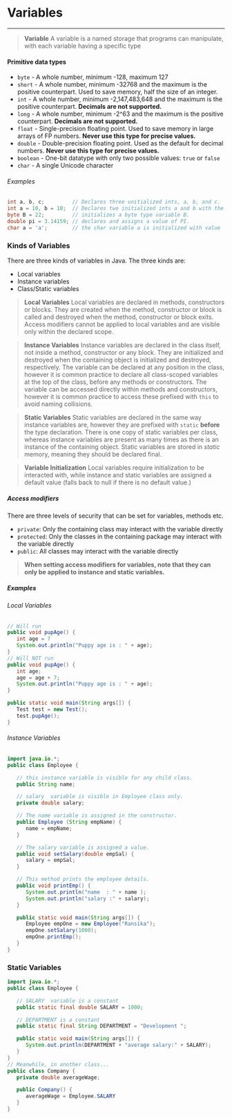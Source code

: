 # Variables
--------

> **Variable**
> A variable is a named storage that programs can manipulate, with each variable having a specific type

#### Primitive data types
- `byte` - A whole number, minimum -128, maximum 127
- `short` - A whole number, minimum -32768 and the maximum is the positive counterpart. Used to save memory, half the size of an integer.
- `int` - A whole number, minimum -2,147,483,648 and the maximum is the positive counterpart. **Decimals are not supported.**
- `long` - A whole number, minimum -2^63 and the maximum is the positive counterpart. **Decimals are not supported.**
- `float` - Single-precision floating point. Used to save memory in large arrays of FP numbers. **Never use this type for precise values.**
- `double` - Double-precision floating point. Used as the default for decimal numbers. **Never use this type for precise values.**
- `boolean` - One-bit datatype with only two possible values: `true` or `false`
- `char` - A single Unicode character

###### Examples
```java
int a, b, c;         // Declares three unitialized ints, a, b, and c.
int a = 10, b = 10;  // Declares two initialized ints a and b with the value 10
byte B = 22;         // initializes a byte type variable B.
double pi = 3.14159; // declares and assigns a value of PI.
char a = 'a';        // the char variable a is initialized with value 'a'
```

### Kinds of Variables
There are three kinds of variables in Java. The three kinds are:
- Local variables
- Instance variables
- Class/Static variables

> **Local Variables**
> Local variables are declared in methods, constructors or blocks. They are created when the method, constructor or block is called and destroyed when the method, constructor or block exits. Access modifiers cannot be applied to local variables and are visible only within the declared scope.

> **Instance Variables**
> Instance variables are declared in the class itself, not inside a method, constructor or any block. They are initialized and destroyed when the 
containing object is initialized and destroyed, respectively.
> The variable can be declared at any position in the class, however it is common practice to declare all class-scoped variables at the top of the class, before any methods or constructors.
> The variable can be accessed directly within methods and constructors, however it is common practice to access these prefixed with `this` to avoid naming collisions.

> **Static Variables**
> Static variables are declared in the same way instance variables are, however they are prefixed with `static` **before** the type declaration.
> There is one copy of static variables per class, whereas instance variables are present as many times as there is an instance of the containing object.
> Static variables are stored in *static* memory, meaning they should be declared final.

> **Variable Initialization**
> Local variables require initialization to be interacted with, while instance and static variables are assigned a default value (falls back to null if there is no default value.)

##### Access modifiers
There are three levels of security that can be set for variables, methods etc.
- `private`: Only the containing class may interact with the variable directly
- `protected`: Only the classes in the containing package may interact with the variable directly
- `public`: All classes may interact with the variable directly

> **When setting access modifiers for variables, note that they can only be applied to instance and static variables.**

##### Examples

###### Local Variables
```java
// Will run
public void pupAge() {
   int age = 7
   System.out.println("Puppy age is : " + age);
}
// Will NOT run
public void pupAge() {
   int age;
   age = age + 7;
   System.out.println("Puppy age is : " + age);
}

public static void main(String args[]) {
   Test test = new Test();
   test.pupAge();
}
```

###### Instance Variables
```java
import java.io.*;
public class Employee {

   // this instance variable is visible for any child class.
   public String name;

   // salary  variable is visible in Employee class only.
   private double salary;

   // The name variable is assigned in the constructor.
   public Employee (String empName) {
      name = empName;
   }

   // The salary variable is assigned a value.
   public void setSalary(double empSal) {
      salary = empSal;
   }

   // This method prints the employee details.
   public void printEmp() {
      System.out.println("name  : " + name );
      System.out.println("salary :" + salary);
   }

   public static void main(String args[]) {
      Employee empOne = new Employee("Ransika");
      empOne.setSalary(1000);
      empOne.printEmp();
   }
}
```

### Static Variables
```java
import java.io.*;
public class Employee {

   // SALARY  variable is a constant
   public static final double SALARY = 1000;

   // DEPARTMENT is a constant
   public static final String DEPARTMENT = "Development ";

   public static void main(String args[]) {
      System.out.println(DEPARTMENT + "average salary:" + SALARY);
   }
}
// Meanwhile, in another class...
public class Company {
   private double averageWage;

   public Company() {
      averageWage = Employee.SALARY
   }
}
```
